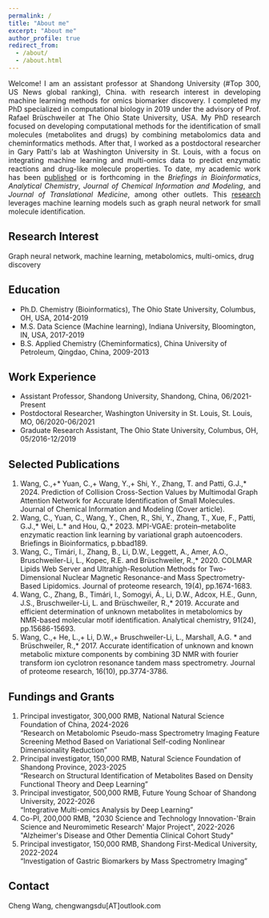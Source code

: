 ```yaml
---
permalink: /
title: "About me"
excerpt: "About me"
author_profile: true
redirect_from: 
  - /about/
  - /about.html
---
```


<div style="text-align: justify;">
Welcome! I am an assistant professor at Shandong University (#Top 300, US News global ranking), China. with research interest in developing machine learning methods for omics biomarker discovery. I completed my PhD specialized in computational biology in 2019 under the advisory of Prof. Rafael Brüschweiler at The Ohio State University, USA. My PhD research focused on developing computational methods for the identification of small molecules (metabolites and drugs) by combining metabolomics data and cheminformatics methods. After that, I worked as a postdoctoral researcher in Gary Patti's lab at Washington University in St. Louis, with a focus on integrating machine learning and multi-omics data to predict enzymatic reactions and drug-like molecule properties. To date, my academic work has been <a href="publications">published</a> or is forthcoming in the <i>Briefings in Bioinformatics</i>, <i>Analytical Chemistry</i>, <i>Journal of Chemical Information and Modeling</i>, and <i>Journal of Translational Medicine</i>, among other outlets. This <a href="research">research</a> leverages machine learning models such as graph neural network for small molecule identification.
</div>

## Research Interest
Graph neural network, machine learning, metabolomics, multi-omics, drug discovery

## Education
* Ph.D. Chemistry (Bioinformatics), The Ohio State University, Columbus, OH, USA, 2014-2019
* M.S. Data Science (Machine learning), Indiana University, Bloomington, IN, USA, 2017-2019
* B.S. Applied Chemistry (Cheminformatics), China University of Petroleum, Qingdao, China, 2009-2013

## Work Experience
* Assistant Professor, Shandong University, Shandong, China, 06/2021-Present
* Postdoctoral Researcher, Washington University in St. Louis, St. Louis, MO, 06/2020-06/2021
* Graduate Research Assistant, The Ohio State University, Columbus, OH, 05/2016-12/2019

## Selected Publications
1.	Wang, C.,+* Yuan, C.,+ Wang, Y.,+ Shi, Y., Zhang, T. and Patti, G.J.,* 2024. Prediction of Collision Cross-Section Values by Multimodal Graph Attention Network for Accurate Identification of Small Molecules. Journal of Chemical Information and Modeling (Cover article). 
2.	Wang, C., Yuan, C., Wang, Y., Chen, R., Shi, Y., Zhang, T., Xue, F., Patti, G.J.,* Wei, L.* and Hou, Q.,* 2023. MPI-VGAE: protein–metabolite enzymatic reaction link learning by variational graph autoencoders. Briefings in Bioinformatics, p.bbad189.
3.	Wang, C., Timári, I., Zhang, B., Li, D.W., Leggett, A., Amer, A.O., Bruschweiler-Li, L., Kopec, R.E. and Brüschweiler, R.,* 2020. COLMAR Lipids Web Server and Ultrahigh-Resolution Methods for Two-Dimensional Nuclear Magnetic Resonance-and Mass Spectrometry-Based Lipidomics. Journal of proteome research, 19(4), pp.1674-1683.
4.	Wang, C., Zhang, B., Timári, I., Somogyi, Á., Li, D.W., Adcox, H.E., Gunn, J.S., Bruschweiler-Li, L. and Brüschweiler, R.,* 2019. Accurate and efficient determination of unknown metabolites in metabolomics by NMR-based molecular motif identification. Analytical chemistry, 91(24), pp.15686-15693.
5.	Wang, C.,+ He, L.,+ Li, D.W.,+ Bruschweiler-Li, L., Marshall, A.G. * and Brüschweiler, R.,* 2017. Accurate identification of unknown and known metabolic mixture components by combining 3D NMR with fourier transform ion cyclotron resonance tandem mass spectrometry. Journal of proteome research, 16(10), pp.3774-3786.

## Fundings and Grants
1.	Principal investigator, 300,000 RMB, National Natural Science Foundation of China, 2024-2026 <br>
“Research on Metabolomic Pseudo-mass Spectrometry Imaging Feature Screening Method Based on Variational Self-coding Nonlinear Dimensionality Reduction”
2.	Principal investigator, 150,000 RMB, Natural Science Foundation of Shandong Province, 2023-2025 <br>
“Research on Structural Identification of Metabolites Based on Density Functional Theory and Deep Learning”
3.	Principal investigator, 500,000 RMB, Future Young Schoar of Shandong University, 2022-2026 <br>
“Integrative Multi-omics Analysis by Deep Learning”
4.	Co-PI, 200,000 RMB, "2030 Science and Technology Innovation-'Brain Science and Neuromimetic Research' Major Project", 2022-2026 <br>
"Alzheimer's Disease and Other Dementia Clinical Cohort Study"
5.	Principal investigator, 150,000 RMB, Shandong First-Medical University, 2022-2024 <br>
“Investigation of Gastric Biomarkers by Mass Spectrometry Imaging”

## Contact
Cheng Wang, chengwangsdu[AT]outlook.com